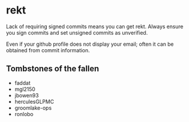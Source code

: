 # rekt
Lack of requiring signed commits means you can get rekt. Always ensure you sign commits and set unsigned commits as unverified. 

Even if your github profile does not display your email; often it can be obtained from commit information.

## Tombstones of the fallen

- faddat
- mgl2150
- jbowen93
- herculesGLPMC
- groomlake-ops
- ronlobo

